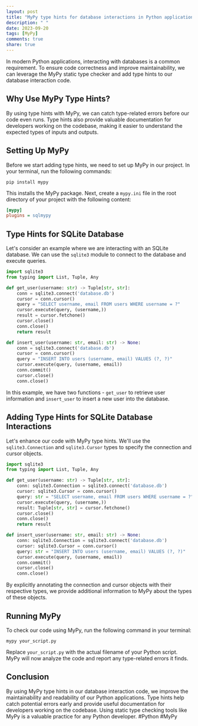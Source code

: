 ```yaml
---
layout: post
title: "MyPy type hints for database interactions in Python applications"
description: " "
date: 2023-09-20
tags: [MyPy]
comments: true
share: true
---
```


In modern Python applications, interacting with databases is a common requirement. To ensure code correctness and improve maintainability, we can leverage the MyPy static type checker and add type hints to our database interaction code.

## Why Use MyPy Type Hints?

By using type hints with MyPy, we can catch type-related errors before our code even runs. Type hints also provide valuable documentation for developers working on the codebase, making it easier to understand the expected types of inputs and outputs.

## Setting Up MyPy

Before we start adding type hints, we need to set up MyPy in our project. In your terminal, run the following commands:

```
pip install mypy
```

This installs the MyPy package. Next, create a `mypy.ini` file in the root directory of your project with the following content:

```ini
[mypy]
plugins = sqlmypy
```

## Type Hints for SQLite Database

Let's consider an example where we are interacting with an SQLite database. We can use the `sqlite3` module to connect to the database and execute queries.

```python
import sqlite3
from typing import List, Tuple, Any

def get_user(username: str) -> Tuple[str, str]:
    conn = sqlite3.connect('database.db')
    cursor = conn.cursor()
    query = "SELECT username, email FROM users WHERE username = ?"
    cursor.execute(query, (username,))
    result = cursor.fetchone()
    cursor.close()
    conn.close()
    return result

def insert_user(username: str, email: str) -> None:
    conn = sqlite3.connect('database.db')
    cursor = conn.cursor()
    query = "INSERT INTO users (username, email) VALUES (?, ?)"
    cursor.execute(query, (username, email))
    conn.commit()
    cursor.close()
    conn.close()
```

In this example, we have two functions - `get_user` to retrieve user information and `insert_user` to insert a new user into the database.

## Adding Type Hints for SQLite Database Interactions

Let's enhance our code with MyPy type hints. We'll use the `sqlite3.Connection` and `sqlite3.Cursor` types to specify the connection and cursor objects.

```python
import sqlite3
from typing import List, Tuple, Any

def get_user(username: str) -> Tuple[str, str]:
    conn: sqlite3.Connection = sqlite3.connect('database.db')
    cursor: sqlite3.Cursor = conn.cursor()
    query: str = "SELECT username, email FROM users WHERE username = ?"
    cursor.execute(query, (username,))
    result: Tuple[str, str] = cursor.fetchone()
    cursor.close()
    conn.close()
    return result

def insert_user(username: str, email: str) -> None:
    conn: sqlite3.Connection = sqlite3.connect('database.db')
    cursor: sqlite3.Cursor = conn.cursor()
    query: str = "INSERT INTO users (username, email) VALUES (?, ?)"
    cursor.execute(query, (username, email))
    conn.commit()
    cursor.close()
    conn.close()
```

By explicitly annotating the connection and cursor objects with their respective types, we provide additional information to MyPy about the types of these objects.

## Running MyPy

To check our code using MyPy, run the following command in your terminal:

```
mypy your_script.py
```

Replace `your_script.py` with the actual filename of your Python script. MyPy will now analyze the code and report any type-related errors it finds.

## Conclusion

By using MyPy type hints in our database interaction code, we improve the maintainability and readability of our Python applications. Type hints help catch potential errors early and provide useful documentation for developers working on the codebase. Using static type checking tools like MyPy is a valuable practice for any Python developer. #Python #MyPy